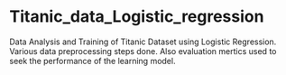 # Titanic_data_Logistic_regression
Data Analysis and Training of Titanic Dataset using Logistic Regression.
Various data preprocessing steps done. Also evaluation mertics used to seek the performance of the learning model.
